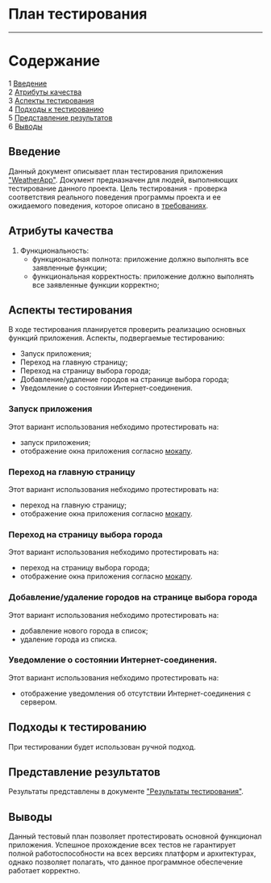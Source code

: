 # План тестирования
---

# Содержание
1 [Введение](#intro)  
2 [Атрибуты качества](#quality)  
3 [Аспекты тестирования](#features)  
4 [Подходы к тестированию](#approach)  
5 [Представление результатов](#pass)  
6 [Выводы](#conclusion)

<a name="intro"/>

## Введение

Данный документ описывает план тестирования приложения ["WeatherApp"](https://github.com/VladislavSol/WeatherApp/). Документ предназначен для людей, выполняющих тестирование данного проекта. Цель тестирования - проверка соответствия реального поведения программы проекта и ее ожидаемого поведения, которое описано в [требованиях](https://github.com/VladislavSol/WeatherApp/blob/main/Requirements%20/Requirements_Document.md).

<a name="quality"/>

## Атрибуты качества

1. Функциональность:
    - функциональная полнота: приложение должно выполнять все заявленные функции;
    - функциональная корректность: приложение должно выполнять все заявленные функции корректно;

<a name="features"/>

## Аспекты тестирования

В ходе тестирования планируется проверить реализацию основных функций приложения. Аспекты, подвергаемые тестированию: 
* Запуск приложения;      
* Переход на главную страницу;    
* Переход на страницу выбора города;    
* Добавление/удаление городов на странице выбора города;    
* Уведомление о состоянии Интернет-соединения.    

### Запуск приложения
Этот вариант использования небходимо протестировать на:
* запуск приложения;
* отображение окна приложения согласно [мокапу](https://github.com/VladislavSol/WeatherApp/blob/main/Mockups/logo.png).

### Переход на главную страницу   
Этот вариант использования небходимо протестировать на:
* переход на главную страницу;
* отображение окна приложения согласно [мокапу](https://github.com/VladislavSol/WeatherApp/blob/main/Mockups/main.png).

### Переход на страницу выбора города   
Этот вариант использования небходимо протестировать на:
* переход на страницу выбора города;
* отображение окна приложения согласно [мокапу](https://github.com/VladislavSol/WeatherApp/blob/main/Mockups/setCity.png).

### Добавление/удаление городов на странице выбора города    
Этот вариант использования небходимо протестировать на:
* добавление нового города в список;
* удаление города из списка.

### Уведомление о состоянии Интернет-соединения. 
Этот вариант использования небходимо протестировать на:
* отображение уведомления об отсутствии Интернет-соединения с сервером.

<a name="approach"/>

## Подходы к тестированию

При тестировании будет использован ручной подход.

<a name="pass"/>

## Представление результатов

Результаты представлены в документе ["Результаты тестирования"](https://github.com/VladislavSol/WeatherApp/blob/main/Test%20result.md).

<a name="conclusion"/>

## Выводы

Данный тестовый план позволяет протестировать основной функционал приложения. Успешное прохождение всех тестов не гарантирует полной работоспособности на всех версиях платформ и архитектурах, однако позволяет полагать, что данное программное обеспечение работает корректно.
